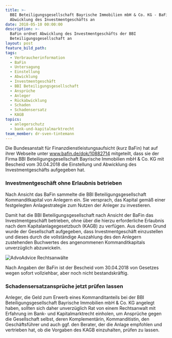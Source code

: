 ```yaml
---
title: >-
  BBI Beteiligungsgesellschaft Bayrische Immobilien mbH & Co. KG - BaFin ordnet
  Abwicklung des Investmentgeschäfts an
date: 2018-05-10 00:00:00
description: >-
  BaFin ordnet Abwicklung des Investmentgeschäfts der BBI
  Beteiligungsgesellschaft an
layout: post
feature_bild_path:
tags:
  - Verbraucherinformation
  - BaFin
  - Untersagung
  - Einstellung
  - Abwicklung
  - Investmentgeschäft
  - BBI Beteiligungsgesellschaft
  - Ansprüche
  - Anleger
  - Rückabwicklung
  - Schaden
  - Schadensersatz
  - KAGB
topics:
  - anlegerschutz
  - bank-und-kapitalmarktrecht
team_member: dr-sven-tintemann
---
```


Die Bundesanstalt f&uuml;r Finanzdienstleistungsaufsicht (kurz BaFin) hat auf ihrer Webseite unter www.bafin.de/dok/10882714 mitgeteilt, dass sie der Firma BBI Beteiligungsgesellschaft Bayrische Immobilien mbH & Co. KG mit Bescheid vom 30.04.2018 die Einstellung und Abwicklung des Investmentgesch&auml;fts aufgegeben hat.

### Investmentgesch&auml;ft ohne Erlaubnis betrieben

Nach Ansicht das BaFin sammelte die BBI Beteiligungsgesellschaft Kommanditkapital von Anlegern ein. Sie versprach, das Kapital gem&auml;&szlig; einer festgelegten Anlagestrategie zum Nutzen der Anleger zu investieren.

Damit hat die BBI Beteiligungsgesellschaft nach Ansicht der BaFin das Investmentgesch&auml;ft betrieben, ohne &uuml;ber die hierzu erforderliche Erlaubnis nach dem Kapitalanlagegesetzbuch (KAGB) zu verf&uuml;gen. Aus diesem Grund wurde der Gesellschaft aufgegeben, dass Investmentgesch&auml;ft einzustellen und dieses durch die vollst&auml;ndige Auszahlung des den Anlegern zustehenden Buchwertes des angenommenen Kommanditkapitals unverz&uuml;glich abzuwickeln.

![AdvoAdvice Rechtsanwälte](/uploads/advoadvice-02-42-von-49.jpg "AdvoAdvice Rechtsanwälte")

Nach Angaben der BaFin ist der Bescheid vom 30.04.2018 von Gesetzes wegen sofort vollziehbar, aber noch nicht bestandskr&auml;ftig.

### Schadensersatzanspr&uuml;che jetzt pr&uuml;fen lassen

Anleger, die Geld zum Erwerb eines Kommanditanteils bei der BBI Beteiligungsgesellschaft Bayrische Immobilien mbH & Co. KG angelegt haben, sollten sich daher unverz&uuml;glich Rat von einem Rechtsanwalt mit Erfahrung im Bank- und Kapitalmarktrecht einholen, um Anspr&uuml;che gegen die Gesellschaft selbst, deren Komplement&auml;rin, Kommanditistin, den Gesch&auml;ftsf&uuml;hrer und auch ggf. den Berater, der die Anlage empfohlen und vertrieben hat, ob die Vorgaben des KAGB einzuhalten, pr&uuml;fen zu lassen.
